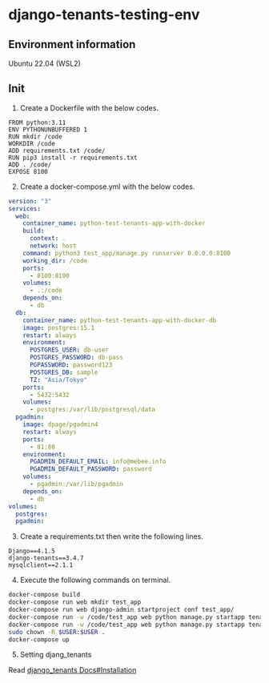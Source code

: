 # django-tenants-testing-env

## Environment information

Ubuntu 22.04 (WSL2)

## Init

1. Create a Dockerfile with the below codes.

```
FROM python:3.11
ENV PYTHONUNBUFFERED 1
RUN mkdir /code
WORKDIR /code
ADD requirements.txt /code/
RUN pip3 install -r requirements.txt
ADD . /code/
EXPOSE 8100
```

2. Create a docker-compose.yml with the below codes.

```yml
version: "3"
services:
  web:
    container_name: python-test-tenants-app-with-docker
    build:
      context: .
      network: host
    command: python3 test_app/manage.py runserver 0.0.0.0:8100
    working_dir: /code
    ports:
      - 8100:8100
    volumes:
      - .:/code
    depends_on:
      - db
  db:
    container_name: python-test-tenants-app-with-docker-db
    image: postgres:15.1
    restart: always
    environment:
      POSTGRES_USER: db-user
      POSTGRES_PASSWORD: db-pass
      PGPASSWORD: password123
      POSTGRES_DB: sample
      TZ: "Asia/Tokyo"
    ports:
      - 5432:5432
    volumes:
      - postgres:/var/lib/postgresql/data
  pgadmin:
    image: dpage/pgadmin4
    restart: always
    ports:
      - 81:80
    environment:
      PGADMIN_DEFAULT_EMAIL: info@mebee.info
      PGADMIN_DEFAULT_PASSWORD: password
    volumes:
      - pgadmin:/var/lib/pgadmin
    depends_on:
      - db
volumes:
  postgres:
  pgadmin:

```

3. Create a requirements.txt then write the following lines.

```
Django==4.1.5
django-tenants==3.4.7
mysqlclient==2.1.1
```

4. Execute the following commands on terminal.

```sh
docker-compose build
docker-compose run web mkdir test_app
docker-compose run web django-admin startproject conf test_app/
docker-compose run -w /code/test_app web python manage.py startapp tenant_only
docker-compose run -w /code/test_app web python manage.py startapp tenant_common
sudo chown -R $USER:$USER .
docker-compose up
```

5. Setting djang_tenants

Read
[django_tenants Docs#Installation](https://django-tenants.readthedocs.io/en/latest/install.html)
